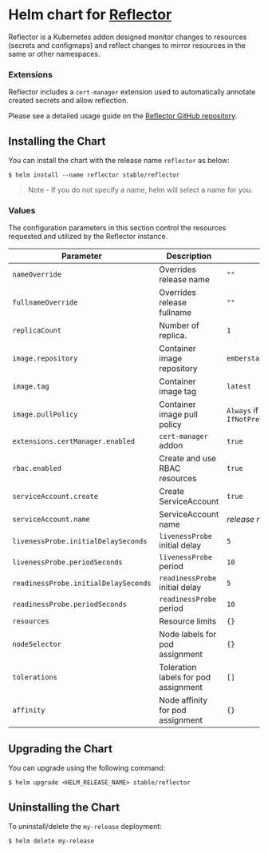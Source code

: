 # Helm chart for [Reflector](https://github.com/EmberStack/ES.Kubernetes.Reflector)
Reflector is a Kubernetes addon designed monitor changes to resources (secrets and configmaps) and reflect changes to mirror resources in the same or other namespaces.

### Extensions
Reflector includes a `cert-manager` extension used to automatically annotate created secrets and allow reflection.

Please see a detailed usage guide on the [Reflector GitHub repository](https://github.com/EmberStack/ES.Kubernetes.Reflector).

## Installing the Chart

You can install the chart with the release name `reflector` as below:
```console
$ helm install --name reflector stable/reflector
```
> Note - If you do not specify a name, helm will select a name for you.

### Values
The configuration parameters in this section control the resources requested and utilized by the Reflector instance.

| Parameter                            | Description                                      | Default                                                 |
| ------------------------------------ | ------------------------------------------------ | ------------------------------------------------------- |
| `nameOverride`                       | Overrides release name                           | `""`                                                    |
| `fullnameOverride`                   | Overrides release fullname                       | `""`                                                    |
| `replicaCount`                       | Number of replica.                               | `1`                                                     |
| `image.repository`                   | Container image repository                       | `emberstack/es.kubernetes.reflector`                    |
| `image.tag`                          | Container image tag                              | `latest`                                                |
| `image.pullPolicy`                   | Container image pull policy                      | `Always` if `image.tag` is `latest`, else `IfNotPresent`|
| `extensions.certManager.enabled`     | `cert-manager` addon                             | `true`                                                  |
| `rbac.enabled`                       | Create and use RBAC resources                    | `true`                                                  |
| `serviceAccount.create`              | Create ServiceAccount                            | `true`                                                  |
| `serviceAccount.name`                | ServiceAccount name                              | _release name_                                          |
| `livenessProbe.initialDelaySeconds`  | `livenessProbe` initial delay                    | `5`                                                     |
| `livenessProbe.periodSeconds`        | `livenessProbe` period                           | `10`                                                    |
| `readinessProbe.initialDelaySeconds` | `readinessProbe` initial delay                   | `5`                                                     |
| `readinessProbe.periodSeconds`       | `readinessProbe` period                          | `10`                                                    |
| `resources`                          | Resource limits                                  | `{}`                                                    |
| `nodeSelector`                       | Node labels for pod assignment                   | `{}`                                                    |
| `tolerations`                        | Toleration labels for pod assignment             | `[]`                                                    |
| `affinity`                           | Node affinity for pod assignment                 | `{}`                                                    |

## Upgrading the Chart
You can upgrade using the following command:
```console
$ helm upgrade <HELM_RELEASE_NAME> stable/reflector
```

## Uninstalling the Chart
To uninstall/delete the `my-release` deployment:
```console
$ helm delete my-release
```